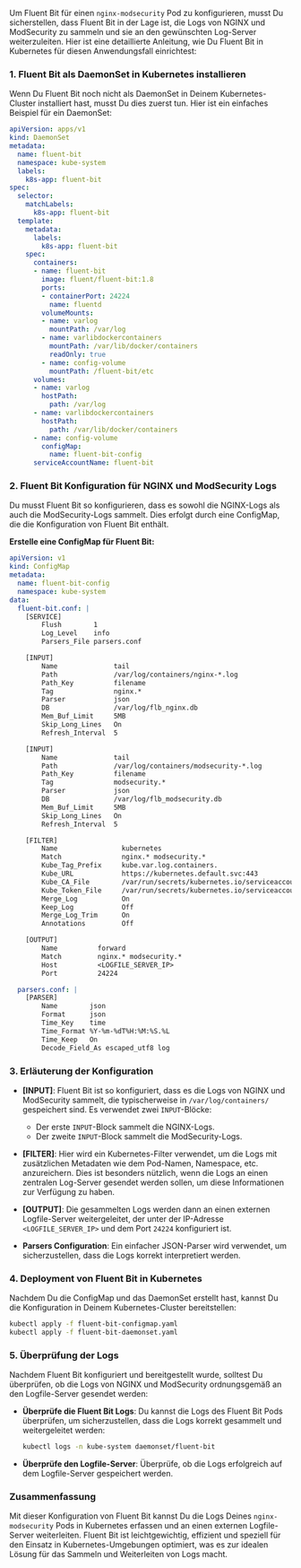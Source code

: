 Um Fluent Bit für einen `nginx-modsecurity` Pod zu konfigurieren, musst Du sicherstellen, dass Fluent Bit in der Lage ist, die Logs von NGINX und ModSecurity zu sammeln und sie an den gewünschten Log-Server weiterzuleiten. Hier ist eine detaillierte Anleitung, wie Du Fluent Bit in Kubernetes für diesen Anwendungsfall einrichtest:

### **1. Fluent Bit als DaemonSet in Kubernetes installieren**

Wenn Du Fluent Bit noch nicht als DaemonSet in Deinem Kubernetes-Cluster installiert hast, musst Du dies zuerst tun. Hier ist ein einfaches Beispiel für ein DaemonSet:

```yaml
apiVersion: apps/v1
kind: DaemonSet
metadata:
  name: fluent-bit
  namespace: kube-system
  labels:
    k8s-app: fluent-bit
spec:
  selector:
    matchLabels:
      k8s-app: fluent-bit
  template:
    metadata:
      labels:
        k8s-app: fluent-bit
    spec:
      containers:
      - name: fluent-bit
        image: fluent/fluent-bit:1.8
        ports:
        - containerPort: 24224
          name: fluentd
        volumeMounts:
        - name: varlog
          mountPath: /var/log
        - name: varlibdockercontainers
          mountPath: /var/lib/docker/containers
          readOnly: true
        - name: config-volume
          mountPath: /fluent-bit/etc
      volumes:
      - name: varlog
        hostPath:
          path: /var/log
      - name: varlibdockercontainers
        hostPath:
          path: /var/lib/docker/containers
      - name: config-volume
        configMap:
          name: fluent-bit-config
      serviceAccountName: fluent-bit
```

### **2. Fluent Bit Konfiguration für NGINX und ModSecurity Logs**

Du musst Fluent Bit so konfigurieren, dass es sowohl die NGINX-Logs als auch die ModSecurity-Logs sammelt. Dies erfolgt durch eine ConfigMap, die die Konfiguration von Fluent Bit enthält.

**Erstelle eine ConfigMap für Fluent Bit:**

```yaml
apiVersion: v1
kind: ConfigMap
metadata:
  name: fluent-bit-config
  namespace: kube-system
data:
  fluent-bit.conf: |
    [SERVICE]
        Flush        1
        Log_Level    info
        Parsers_File parsers.conf

    [INPUT]
        Name              tail
        Path              /var/log/containers/nginx-*.log
        Path_Key          filename
        Tag               nginx.*
        Parser            json
        DB                /var/log/flb_nginx.db
        Mem_Buf_Limit     5MB
        Skip_Long_Lines   On
        Refresh_Interval  5

    [INPUT]
        Name              tail
        Path              /var/log/containers/modsecurity-*.log
        Path_Key          filename
        Tag               modsecurity.*
        Parser            json
        DB                /var/log/flb_modsecurity.db
        Mem_Buf_Limit     5MB
        Skip_Long_Lines   On
        Refresh_Interval  5

    [FILTER]
        Name                kubernetes
        Match               nginx.* modsecurity.*
        Kube_Tag_Prefix     kube.var.log.containers.
        Kube_URL            https://kubernetes.default.svc:443
        Kube_CA_File        /var/run/secrets/kubernetes.io/serviceaccount/ca.crt
        Kube_Token_File     /var/run/secrets/kubernetes.io/serviceaccount/token
        Merge_Log           On
        Keep_Log            Off
        Merge_Log_Trim      On
        Annotations         Off

    [OUTPUT]
        Name          forward
        Match         nginx.* modsecurity.*
        Host          <LOGFILE_SERVER_IP>
        Port          24224

  parsers.conf: |
    [PARSER]
        Name        json
        Format      json
        Time_Key    time
        Time_Format %Y-%m-%dT%H:%M:%S.%L
        Time_Keep   On
        Decode_Field_As escaped_utf8 log
```

### **3. Erläuterung der Konfiguration**

- **[INPUT]**: Fluent Bit ist so konfiguriert, dass es die Logs von NGINX und ModSecurity sammelt, die typischerweise in `/var/log/containers/` gespeichert sind. Es verwendet zwei `INPUT`-Blöcke:
  - Der erste `INPUT`-Block sammelt die NGINX-Logs.
  - Der zweite `INPUT`-Block sammelt die ModSecurity-Logs.
  
- **[FILTER]**: Hier wird ein Kubernetes-Filter verwendet, um die Logs mit zusätzlichen Metadaten wie dem Pod-Namen, Namespace, etc. anzureichern. Dies ist besonders nützlich, wenn die Logs an einen zentralen Log-Server gesendet werden sollen, um diese Informationen zur Verfügung zu haben.

- **[OUTPUT]**: Die gesammelten Logs werden dann an einen externen Logfile-Server weitergeleitet, der unter der IP-Adresse `<LOGFILE_SERVER_IP>` und dem Port `24224` konfiguriert ist.

- **Parsers Configuration**: Ein einfacher JSON-Parser wird verwendet, um sicherzustellen, dass die Logs korrekt interpretiert werden.

### **4. Deployment von Fluent Bit in Kubernetes**

Nachdem Du die ConfigMap und das DaemonSet erstellt hast, kannst Du die Konfiguration in Deinem Kubernetes-Cluster bereitstellen:

```bash
kubectl apply -f fluent-bit-configmap.yaml
kubectl apply -f fluent-bit-daemonset.yaml
```

### **5. Überprüfung der Logs**

Nachdem Fluent Bit konfiguriert und bereitgestellt wurde, solltest Du überprüfen, ob die Logs von NGINX und ModSecurity ordnungsgemäß an den Logfile-Server gesendet werden:

- **Überprüfe die Fluent Bit Logs**: Du kannst die Logs des Fluent Bit Pods überprüfen, um sicherzustellen, dass die Logs korrekt gesammelt und weitergeleitet werden:

  ```bash
  kubectl logs -n kube-system daemonset/fluent-bit
  ```

- **Überprüfe den Logfile-Server**: Überprüfe, ob die Logs erfolgreich auf dem Logfile-Server gespeichert werden.

### **Zusammenfassung**

Mit dieser Konfiguration von Fluent Bit kannst Du die Logs Deines `nginx-modsecurity` Pods in Kubernetes erfassen und an einen externen Logfile-Server weiterleiten. Fluent Bit ist leichtgewichtig, effizient und speziell für den Einsatz in Kubernetes-Umgebungen optimiert, was es zur idealen Lösung für das Sammeln und Weiterleiten von Logs macht.